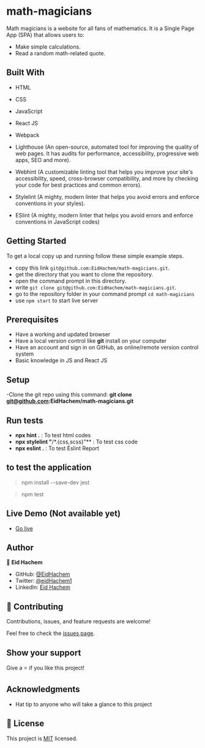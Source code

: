 # math-magicians

Math magicians is a website for all fans of mathematics. It is a Single Page App (SPA) that allows users to:

- Make simple calculations.
- Read a random math-related quote.

## Built With

- HTML

- CSS

- JavaScript

- React JS

- Webpack

- Lighthouse (An open-source, automated tool for improving the quality of web pages. It has audits for performance, accessibility, progressive web apps, SEO and more).

- Webhint (A customizable linting tool that helps you improve your site's accessibility, speed, cross-browser compatibility, and more by checking your code for best practices and common errors).

- Stylelint (A mighty, modern linter that helps you avoid errors and enforce conventions in your styles).

- ESlint (A mighty, modern linter that helps you avoid errors and enforce conventions in JavaScript codes)

## Getting Started

To get a local copy up and running follow these simple example steps.

- copy this link `git@github.com:EidHachem/math-magicians.git`.
- get the directory that you want to clone the repository.
- open the command prompt in this directory.
- write `git clone git@github.com:EidHachem/math-magicians.git`.
- go to the repository folder in your command prompt `cd math-magicians`
- use `npm start` to start live server

## Prerequisites

- Have a working and updated browser
- Have a local version control like **git** install on your computer
- Have an account and sign in on GitHub, as online/remote version control system
- Basic knowledge in JS and React JS

## Setup

-Clone the git repo using this command: **git clone git@github.com:EidHachem/math-magicians.git**

## Run tests

- **npx hint .** : To test html codes
- **npx stylelint "**/\*.{css,scss}"\*\* : To test css code
- **npx eslint .** : To test Eslint Report

## to test the application

> npm install --save-dev jest

> npm test

## Live Demo (Not available yet)

- [Go live]()

## Author

👤 **Eid Hachem**

- GitHub: [@EidHachem](https://github.com/EidHachem)
- Twitter: [@eidHachem1](https://twitter.com/@eidHachem1)
- LinkedIn: [Eid Hachem](https://www.linkedin.com/in/eid-hachem/)

## 🤝 Contributing

Contributions, issues, and feature requests are welcome!

Feel free to check the [issues page](../../issues/).

## Show your support

Give a ⭐️ if you like this project!

## Acknowledgments

- Hat tip to anyone who will take a glance to this project

## 📝 License

This project is [MIT](./MIT.md) licensed.
